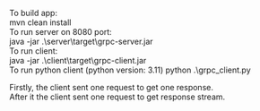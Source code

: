 To build app:  
mvn clean install  
To run server on 8080 port:  
java -jar .\server\target\grpc-server.jar   
To run client:  
java -jar .\client\target\grpc-client.jar  
To run python client  (python version: 3.11)
python .\grpc_client.py

Firstly, the client sent one request to get one response.  
After it the client sent one request to get response stream.



